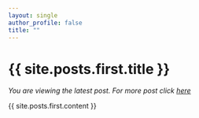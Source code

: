 ```yaml
---
layout: single
author_profile: false
title: ""
---
```


<h1>{{ site.posts.first.title }}</h1>

*You are viewing the latest post. For more post click [here](./archive)*

{{ site.posts.first.content }}
